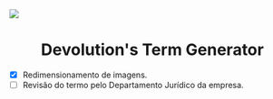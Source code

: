 <img src="https://i.imgur.com/OVSDPrR.png"/>

<h1 align="center">Devolution's Term Generator</h1>

- [X] Redimensionamento de imagens.
- [ ] Revisão do termo pelo Departamento Jurídico da empresa.
